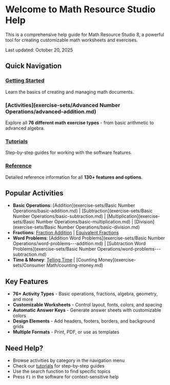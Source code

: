 # Welcome to Math Resource Studio Help

This is a comprehensive help guide for Math Resource Studio 8, a powerful tool for creating customizable math worksheets and exercises.

Last updated: October 20, 2025

## Quick Navigation

### [Getting Started](creating-math-documents/create-a-new-document.md)

Learn the basics of creating and managing math documents.

### [Activities](exercise-sets/Advanced Number Operations/advanced-addition.md)

Explore all **76 different math exercise types** - from basic arithmetic to advanced algebra.

### [Tutorials](creating-math-documents/add-an-exercise-set.md)

Step-by-step guides for working with the software features.

### [Reference](reference/change-the-program-options.md)

Detailed reference information for all **130+ features and options**.

## Popular Activities

- **Basic Operations**: [Addition](exercise-sets/Basic Number Operations/basic-addition.md) | [Subtraction](exercise-sets/Basic Number Operations/basic-subtraction.md) | [Multiplication](exercise-sets/Basic Number Operations/basic-multiplication.md) | [Division](exercise-sets/Basic Number Operations/basic-division.md)
- **Fractions**: [Fraction Addition](exercise-sets/Fractions/fractions-addition.md) | [Equivalent Fractions](exercise-sets/Fractions/equivalent-fractions.md)
- **Word Problems**: [Addition Word Problems](exercise-sets/Basic Number Operations/word-problems---addition.md) | [Subtraction Word Problems](exercise-sets/Basic Number Operations/word-problems---subtraction.md)
- **Time & Money**: [Telling Time](exercise-sets/Time/telling-time.md) | [Counting Money](exercise-sets/Consumer Math/counting-money.md)

## Key Features

- **76+ Activity Types** - Basic operations, fractions, algebra, geometry, and more
- **Customizable Worksheets** - Control layout, fonts, colors, and spacing
- **Automatic Answer Keys** - Generate answer sheets with customizable colors
- **Design Elements** - Add headers, footers, borders, and background grids
- **Multiple Formats** - Print, PDF, or use as templates

## Need Help?

- Browse activities by category in the navigation menu
- Check our [tutorials](creating-math-documents/add-an-exercise-set.md) for step-by-step guides
- Use the search function to find specific topics
- Press `F1` in the software for context-sensitive help
